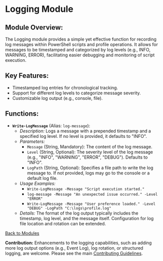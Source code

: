 <!-- filepath: c:\Users\MKAbuMattar\Work\powershell-profile\Module\Logging\README.md -->

# Logging Module

## **Module Overview:**

The Logging module provides a simple yet effective function for recording log messages within PowerShell scripts and profile operations. It allows for messages to be timestamped and categorized by log levels (e.g., INFO, WARNING, ERROR), facilitating easier debugging and monitoring of script execution.

## **Key Features:**

- Timestamped log entries for chronological tracking.
- Support for different log levels to categorize message severity.
- Customizable log output (e.g., console, file).

## **Functions:**

- **`Write-LogMessage`** (Alias: `log-message`):
  - _Description:_ Logs a message with a prepended timestamp and a specified log level. If no level is provided, it defaults to "INFO".
  - _Parameters:_
    - `Message` (String, Mandatory): The content of the log message.
    - `Level` (String, Optional): The severity level of the log message (e.g., "INFO", "WARNING", "ERROR", "DEBUG"). Defaults to "INFO".
    - `LogPath` (String, Optional): Specifies a file path to write the log message to. If not provided, logs may go to the console or a default log file.
  - _Usage Examples:_
    - `Write-LogMessage -Message "Script execution started."`
    - `log-message -Message "An unexpected issue occurred." -Level "ERROR"`
    - `Write-LogMessage -Message "User preference loaded." -Level "DEBUG" -LogPath "C:\logs\profile.log"`
  - _Details:_ The format of the log output typically includes the timestamp, log level, and the message itself. Configuration for log file location and rotation can be extended.

[Back to Modules](../../README.md#modules)

**Contribution:**
Enhancements to the logging capabilities, such as adding more log output options (e.g., Event Log), log rotation, or structured logging, are welcome. Please see the main [Contributing Guidelines](../../README.md#contributing).
